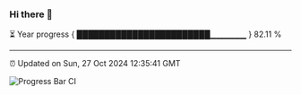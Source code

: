 ### Hi there 👋

⏳ Year progress { ████████████████████████▁▁▁▁▁▁ } 82.11 %

---

⏰ Updated on Sun, 27 Oct 2024 12:35:41 GMT

![Progress Bar CI](https://github.com/liununu/liununu/workflows/Progress%20Bar%20CI/badge.svg)
